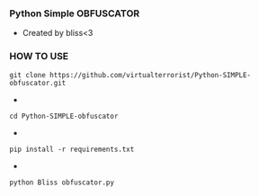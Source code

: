 ### Python Simple OBFUSCATOR

- Created by bliss<3

### HOW TO USE

```
git clone https://github.com/virtualterrorist/Python-SIMPLE-obfuscator.git
```
-
```
cd Python-SIMPLE-obfuscator
```
-
```
pip install -r requirements.txt
```
-
```
python Bliss obfuscator.py
```
